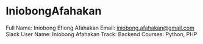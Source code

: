 # IniobongAfahakan
Full Name: Iniobong Efiong Afahakan
Email: iniobong.afahakan@gmail.com
Slack User Name: Iniobong Afahakan
Track: Backend
Courses: Python, PHP
